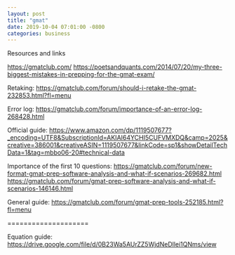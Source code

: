 ```yaml
---
layout: post
title: "gmat"
date: 2019-10-04 07:01:00 -0800
categories: business
---
```


Resources and links

https://gmatclub.com/
https://poetsandquants.com/2014/07/20/my-three-biggest-mistakes-in-prepping-for-the-gmat-exam/


Retaking:
https://gmatclub.com/forum/should-i-retake-the-gmat-232853.html?fl=menu

Error log:
https://gmatclub.com/forum/importance-of-an-error-log-268428.html

Official guide:
https://www.amazon.com/dp/1119507677?_encoding=UTF8&SubscriptionId=AKIAI64YCHI5CUFVMXDQ&camp=2025&creative=386001&creativeASIN=1119507677&linkCode=sp1&showDetailTechData=1&tag=mbbo06-20#technical-data

Importance of the first 10 questions:
https://gmatclub.com/forum/new-format-gmat-prep-software-analysis-and-what-if-scenarios-269682.html
https://gmatclub.com/forum/gmat-prep-software-analysis-and-what-if-scenarios-146146.html

General guide:
https://gmatclub.com/forum/gmat-prep-tools-252185.html?fl=menu

====================

Equation guide:
https://drive.google.com/file/d/0B23Wa5AUrZZ5WjdNeDllei1QNms/view

